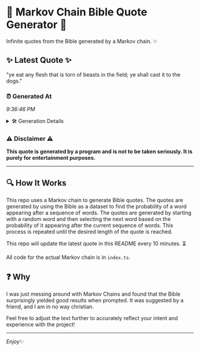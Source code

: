 # 📖 Markov Chain Bible Quote Generator 📖

Infinite quotes from the Bible generated by a Markov chain. ✨

## ✨ Latest Quote ✨
"ye eat any flesh that is torn of beasts in the field; ye shall cast it to the dogs."

### ⏰ Generated At
*9:36:46 PM*

<details>
    <summary>🛠️ Generation Details</summary>
    <p>
        <strong>🌱 Seed:</strong> ye<br>
        <strong>🔄 Iterations:</strong> 18<br>
        <strong>📜 Context History:</strong><br>[ ye ]: eat<br>[ ye, eat ]: any<br>[ ye, eat, any ]: flesh<br>[ ye, eat, any, flesh ]: that<br>[ ye, eat, any, flesh, that ]: is<br>[ ye, eat, any, flesh, that, is ]: torn<br>[ eat, any, flesh, that, is, torn ]: of<br>[ any, flesh, that, is, torn, of ]: beasts<br>[ flesh, that, is, torn, of, beasts ]: in<br>[ that, is, torn, of, beasts, in ]: the<br>[ is, torn, of, beasts, in, the ]: field;<br>[ torn, of, beasts, in, the, field; ]: ye<br>[ of, beasts, in, the, field;, ye ]: shall<br>[ beasts, in, the, field;, ye, shall ]: cast<br>[ in, the, field;, ye, shall, cast ]: it<br>[ the, field;, ye, shall, cast, it ]: to<br>[ field;, ye, shall, cast, it, to ]: the<br>[ ye, shall, cast, it, to, the ]: dogs.<br>
    </p>
</details>

### ⚠️ Disclaimer ⚠️
**This quote is generated by a program and is not to be taken seriously. It is purely for entertainment purposes.**

---

## 🔍 How It Works

This repo uses a Markov chain to generate Bible quotes. The quotes are generated by using the Bible as a dataset to find the probability of a word appearing after a sequence of words. The quotes are generated by starting with a random word and then selecting the next word based on the probability of it appearing after the current sequence of words. This process is repeated until the desired length of the quote is reached.

This repo will update the latest quote in this README every 10 minutes. ⏳

All code for the actual Markov chain is in `index.ts`.

## ❓ Why

I was just messing around with Markov Chains and found that the Bible surprisingly yielded good results when prompted. 
It was suggested by a friend, and I am in no way christian.

Feel free to adjust the text further to accurately reflect your intent and experience with the project!

---

*Enjoy*✨
